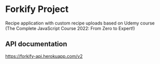 # Forkify Project

Recipe application with custom recipe uploads based on Udemy course
(The Complete JavaScript Course 2022: From Zero to Expert!)

## API documentation

https://forkify-api.herokuapp.com/v2
